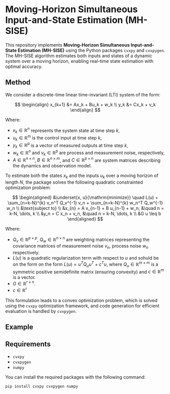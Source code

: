 # Moving-Horizon Simultaneous Input-and-State Estimation (MH-SISE)

This repository implements **Moving-Horizon Simultaneous Input-and-State Estimation (MH-SISE)** using the Python packages `cvxpy` and `cvxpygen`. The MH-SISE algorithm estimates both inputs and states of a dynamic system over a moving horizon, enabling real-time state estimation with optimal accuracy. 

## Method

We consider a discrete-time linear time-invariant (LTI) system of the form:

$$
\begin{align}
x_{k+1} &= Ax_k + Bu_k + w_k \\
y_k &= Cx_k + v_k
\end{align}
$$

Where:
- $x_k \in \mathbb{R}^n$ represents the system state at time step $k$,
- $u_k \in \mathbb{R}^m$ is the control input at time step $k$,
- $y_k \in \mathbb{R}^p$ is a vector of measured outputs at time step $k$,
- $w_k \in \mathbb{R}^n$ and $v_k \in \mathbb{R}^p$ are process and measurement noise, respectively,
- $A \in \mathbb{R}^{n \times n}$, $B \in \mathbb{R}^{n \times m}$, and $C \in \mathbb{R}^{p \times n}$ are system matrices describing the dynamics and observation model.

To estimate both the states $x_k$ and the inputs $u_k$ over a moving horizon of length $N$, the package solves the following quadratic constrainted optimization problem:

$$
\begin{aligned}
    &\underset{x, u}{\mathrm{minimize}} \quad L(u) + \sum_{n=k-N}^{k} v_n^T Q_v^{-1} v_n + \sum_{n=k-N}^{k} w_n^T Q_w^{-1} w_n \\
    &\text{subject to} \\
    &x_{n} = A x_{n-1} + B u_{n-1} + w_n, &\quad n = k-N, \dots, k \\
    &y_n = C x_n + v_n, &\quad n = k-N, \dots, k \\
    &G u \leq b
\end{aligned}
$$

Where:
- $Q_v \in \mathbb{R}^{p \times p}$, $Q_w \in \mathbb{R}^{n \times n}$ are weighting matrices representing the covariance matrices of measurement noise $v_n$, process noise $w_n$ respectively.
- $L(u)$ is a quadratic regularization term with respect to $u$ and sohuld be on the form on the form $L(u) = u^TQ_u u^T + c^Tu$, where $Q_u \in \mathbb{R}^{m \times m}$ is a symmetric positive semidefinite matrix (ensuring convexity) and $c \in \mathbb{R}^m$ is a vector.
- $G \in \mathbb{R}^{r \times n}$.
- $c \in \mathbb{R}^{r}$

This formulation leads to a convex optimization problem, which is solved using the `cvxpy` optimization framework, and code generation for efficient evaluation is handled by `cvxpygen`.

## Example

## Requirements
- `cvxpy`
- `cvxpygen`
- `numpy`

You can install the required packages with the following command:

```bash
pip install cvxpy cvxpygen numpy
